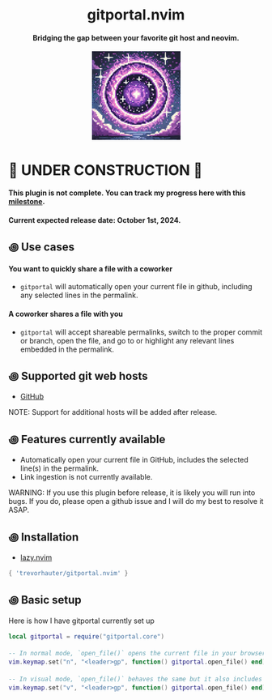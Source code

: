 <div align="center">

# gitportal.nvim
#### Bridging the gap between your favorite git host and neovim.


<img alt="Git Portal" height="175" src="/assets/gitportal-icon.png" />
</div>

# 🚧 UNDER CONSTRUCTION 🚧
#### This plugin is not complete. You can track my progress here with this [milestone](https://github.com/trevorhauter/gitportal.nvim/milestone/1). 
#### Current expected release date: October 1st, 2024.

## ꩜ Use cases
#### You want to quickly share a file with a coworker 
- `gitportal` will automatically open your current file in github, including any selected lines in the permalink.

#### A coworker shares a file with you 
- `gitportal` will accept shareable permalinks, switch to the proper commit or branch, open the file, and go to or highlight any relevant lines embedded in the permalink.

## ꩜ Supported git web hosts
- [GitHub](https://github.com/)

NOTE: Support for additional hosts will be added after release.

## ꩜ Features currently available
- Automatically open your current file in GitHub, includes the selected line(s) in the permalink.
- Link ingestion is not currently available.

WARNING: If you use this plugin before release, it is likely you will run into bugs. If you do, please open a github issue and I will do my best to resolve it ASAP.

## ꩜ Installation
- [lazy.nvim](https://github.com/folke/lazy.nvim)
```lua
{ 'trevorhauter/gitportal.nvim' }
```

## ꩜ Basic setup
Here is how I have gitportal currently set up
```lua
local gitportal = require("gitportal.core")

-- In normal mode, `open_file()` opens the current file in your browser on the correct branch/commit.
vim.keymap.set("n", "<leader>gp", function() gitportal.open_file() end)

-- In visual mode, `open_file()` behaves the same but it also includes the selected line(s) in the permalink.
vim.keymap.set("v", "<leader>gp", function() gitportal.open_file() end)
```
